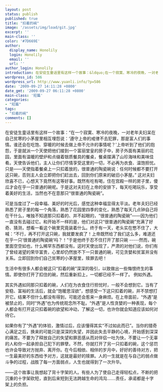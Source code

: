 ```yaml
---
layout: post
status: publish
published: true
title: "扣着的碗"
image: '/assets/img/load/git.jpg'
excerpt: ''
main-class: ''
color: '#7D669E'
author:
  display_name: Honolily
  login: Honolily
  email: ''
  url: ''
author_login: Honolily
introduction: 在安徒生童话里有这样一个故事：&ldquo;在一个寂寞、寒冷的夜晚，一对老年夫妇呆在自己贫寒的小茅屋里相互埋怨说：&lsquo;遵守上帝的戒律不去犯罪，那是富人们的事情。
wordpress_id: 586
wordpress_url: http://www.yuanli.info/?p=586
date: '2009-09-27 14:11:28 +0800'
date_gmt: '2009-09-27 06:11:28 +0800'
main-class: '短篇'
categories:
- "短篇"
tags:
- "扣着的碗"
comments: []
---
```

在安徒生童话里有这样一个故事：&ldquo;在一个寂寞、寒冷的夜晚，一对老年夫妇呆在自己贫寒的小茅屋里相互埋怨说：&lsquo;遵守上帝的戒律不去犯罪，那是富人们的事情。谁还会在吃饱、穿暖的时候去做上帝不允许的事情呢？&rsquo;上帝听到了他们的抱怨，于是就派一个天使把他们接到一个富丽堂皇的房子中，房子外面有美丽的花园，里面有温暖的壁炉和点缀着银质餐具的餐桌，餐桌摆满了山珍海味和美味佳肴。天使告诉他们，主人让你们尽情享受这里的一切，不必再为衣食、温饱担忧。只是&mdash;&mdash;天使指着餐桌上一只扣着放的，很普通的陶瓷碗说：任何时候都不要打开这只碗，否则主人会立即把你们赶出去，回到你们原来的破旧小茅屋。&rdquo; 这对夫妇欣喜不已，心想天下竟然有这等好事。既然有吃有喝，住在宫殿一样的房子里，傻瓜才会在乎一只普通的碗呢。于是这对夫妇在上帝的安排下，每天吃喝玩乐，享受着美好的生活，当然也不在意那只&ldquo;很普通的陶瓷碗&rdquo;。

可是当度过了一段幸福、美好的时光后，感觉这种幸福显得太平淡。老年夫妇已经熟悉了房子里的每一个角落，熟悉了花园里四季的变化，熟悉了每天几点钟自己将在干什么，唯独不知道那只扣着的、并不起眼的，&ldquo;很普通的陶瓷碗&rdquo;&mdash;&mdash;因为他们一直没有去碰过它。和开始不一样的是，他们对这只&ldquo;很普通的陶瓷碗&rdquo;充满了好奇、猜测，想看一看这个碗里究竟装着什么。终于有一天，老头实在憋不住了，大喊：&ldquo;不行，再不打开这只碗，我就要发疯了！上帝既然给了我们这么多，难道还在乎一只&lsquo;很普通的陶瓷碗&rsquo;吗？！&rdquo;于是他终于忍不住打开了那只碗 -----然而，碗里面空空如也，什么稀罕东西都没有。这时天使出现了，严肃的对他们说，你们有了曾经渴望的荣华富贵，心里却仍然放不下一只普通的碗，可见贪婪和贫富并没有关系。立即回到你们自己贫寒的小茅屋里，赎罪去吧！

生活中有很多人都会被这只&ldquo;扣着的碗&rdquo;深深的吸引，以致做出一些悔恨终生的事情。即使你打开了扣住的碗，然后重新扣上，一切都已经不一样了。 例如外遇。

其实外遇如同那只扣着的碗，人们在为衣食住行担忧时，一般不会想到它。当有了安稳、富裕的生活后，就会&ldquo;饱暖思淫欲&rdquo;，想感受一下这只扣着的碗，并不禁想打开它。结果不但什么都没有得到，可能还会惹来一身麻烦。在上帝面前，&ldquo;外遇&rdquo;是被禁止的，同时&ldquo;外遇&rdquo;也为传统观念所不耻。&ldquo;外遇&rdquo;是人性贪婪的一种表现，每个人都会有打开这只扣着碗的欲望和冲动，了解这一切，也许你就会知道应该如何对待它。

如果你有了&ldquo;外遇&rdquo;的体验，激情过后，应该懂得其实&ldquo;不过如此而已&rdquo;。当你的猎奇心满足之后，换来的可能只是深深的失望，并因此失去平静的心境，开始感到深深的痛苦。不要为了释放自己的失望和罪恶感从而对伴侣一吐为快，不要让一个无辜的人和你一起承担自己犯下的罪孽。不然，你就打开了另一只扣着的碗，这个惩罚也许会导致对方抛弃、离开你。在今后相依、相伴的岁月中，好好的善待对方，把一生最美好的东西给予对方，这就是最好的赎罪。人的一生就是在与自己的弱点做斗争的过程，战胜了每一方面弱点，人生也就得到了一次升华。

&mdash;&mdash;这个故事让我想起了背十字架的人。有些人为了使自己走得轻松点，不断的把沉重的十字架砍短，直到后来短到无法跨越生命的鸿沟.......责任，承诺都是十字架上的负担。

